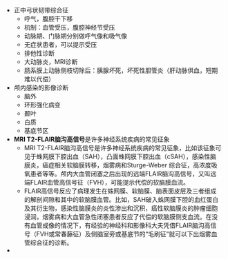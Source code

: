 - 正中弓状韧带综合征
	- 呼气，腹腔干下移
	- 机制：血管受压，腹腔神经节受压
	- 动脉期、门脉期分别做呼气像和吸气像
	- 无症状患者，可以提示受压
	- 排他性诊断
	- 大动脉炎，MRI诊断
	- 肠系膜上动脉侧枝切除后：胰腺坏死，坏死性胆管炎（肝动脉供血，短期难以代偿）
- 颅内感染的影像诊断
	- 脑外
	- 环形强化病变
	- 颞叶
	- 白质
	- 基底节区
- **MRI T2-FLAIR脑沟高信号**是许多神经系统疾病的常见征象
	- MRI T2-FLAIR脑沟高信号是许多神经系统疾病的常见征象，比如该征象可见于蛛网膜下腔出血（SAH），凸面蛛网膜下腔出血（cSAH），感染性脑膜炎，癌症相关软脑膜转移，烟雾病和Sturge-Weber 综合征，高浓度吸氧患者等等。颅内大血管闭塞之后出现的远端FLAIR脑沟高信号，又叫远端FLAIR血管高信号征（FVH），可能提示代偿的软脑膜血流。
	- FLAIR高信号反应了病理发生在蛛网膜、软脑膜、脑表面皮层及三者组成的解剖间隙和其中的软脑膜血管。比如，SAH破入蛛网膜下腔的血红蛋白及其衍生物，感染性脑膜炎的炎性渗出和沉积，癌性软脑膜炎的肿瘤细胞浸润，烟雾病和大血管急性闭塞患者反应了代偿的软脑膜侧支血流。在没有血管成像的情况下，有经验的神经科和影像科大夫凭借FLAIR脑沟高信号（FVH或常春藤征）及侧脑室旁或基底节的“毛刷征”就可以下出烟雾血管综合征的诊断。
-